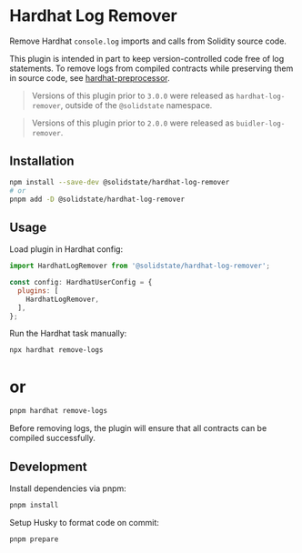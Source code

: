 # Hardhat Log Remover

Remove Hardhat `console.log` imports and calls from Solidity source code.

This plugin is intended in part to keep version-controlled code free of log statements. To remove logs from compiled contracts while preserving them in source code, see [hardhat-preprocessor](https://github.com/wighawag/hardhat-preprocessor).

> Versions of this plugin prior to `3.0.0` were released as `hardhat-log-remover`, outside of the `@solidstate` namespace.

> Versions of this plugin prior to `2.0.0` were released as `buidler-log-remover`.

## Installation

```bash
npm install --save-dev @solidstate/hardhat-log-remover
# or
pnpm add -D @solidstate/hardhat-log-remover
```

## Usage

Load plugin in Hardhat config:

```javascript
import HardhatLogRemover from '@solidstate/hardhat-log-remover';

const config: HardhatUserConfig = {
  plugins: [
    HardhatLogRemover,
  ],
};
```

Run the Hardhat task manually:

```bash
npx hardhat remove-logs
```

# or

```bash
pnpm hardhat remove-logs
```

Before removing logs, the plugin will ensure that all contracts can be compiled successfully.

## Development

Install dependencies via pnpm:

```bash
pnpm install
```

Setup Husky to format code on commit:

```bash
pnpm prepare
```
